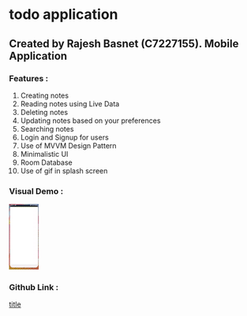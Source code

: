 # todo application

## Created by Rajesh Basnet (C7227155). Mobile Application

### Features :

1. Creating notes
2. Reading notes using Live Data
3. Deleting notes
4. Updating notes based on your preferences
5. Searching notes
6. Login and Signup for users
7. Use of MVVM Design Pattern
8. Minimalistic UI
9. Room Database
10. Use of gif in splash screen

### Visual Demo :

![Alt Text](https://github.com/rajeshbasnet/dma_todo_app/blob/main/todo.gif)

### Github Link :

[title](https://github.com/rajeshbasnet/dma_todo_app.git)

